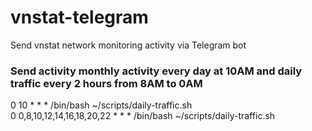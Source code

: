 # vnstat-telegram
Send vnstat network monitoring activity via Telegram bot

### Send activity monthly activity every day at 10AM and daily traffic every 2 hours from 8AM to 0AM 
0 10 * * * /bin/bash ~/scripts/daily-traffic.sh  
0 0,8,10,12,14,16,18,20,22 * * * /bin/bash ~/scripts/daily-traffic.sh